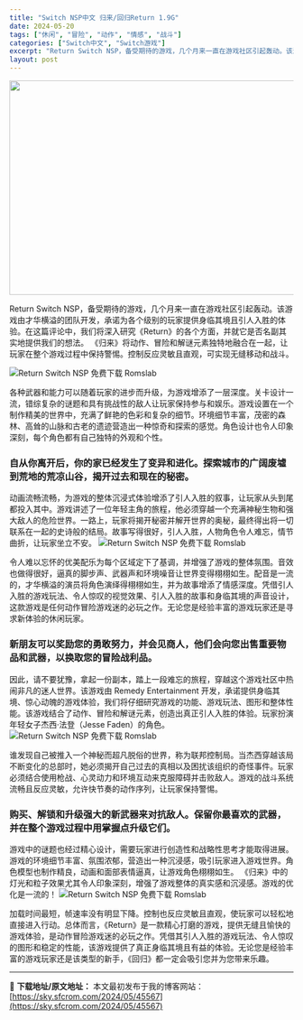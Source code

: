 ```yaml
---
title: "Switch NSP中文 归来/回归Return 1.9G"
date: 2024-05-20
tags: ["休闲", "冒险", "动作", "情感", "战斗"]
categories: ["Switch中文", "Switch游戏"]
excerpt: "Return Switch NSP，备受期待的游戏，几个月来一直在游戏社区引起轰动。该游戏由才华横溢的团队开发，承诺为各个级别的玩家提供身临其境且引人入胜的体验。在这篇评论中，我们将深入研究《Return》的各个方面，并就它是否名副其实地提供我们的想法。 《归来》将动作、冒险和解谜元素独特地融合在一&hellip;"
layout: post
---
```


<img class="aligncenter size-full wp-image-45558" src="https://sky.sfcrom.com/wp-content/uploads/2024/05/20240519233531-47bc4.jpeg" alt="" width="1200" height="380" />

Return Switch NSP，备受期待的游戏，几个月来一直在游戏社区引起轰动。该游戏由才华横溢的团队开发，承诺为各个级别的玩家提供身临其境且引人入胜的体验。在这篇评论中，我们将深入研究《Return》的各个方面，并就它是否名副其实地提供我们的想法。 《归来》将动作、冒险和解谜元素独特地融合在一起，让玩家在整个游戏过程中保持警惕。控制反应灵敏且直观，可实现无缝移动和战斗。

<img src="https://sky.sfcrom.com/wp-content/uploads/2024/05/2ada5-bb-15.jpg" alt="Return Switch NSP 免费下载 Romslab" />

各种武器和能力可以随着玩家的进步而升级，为游戏增添了一层深度。关卡设计一流，错综复杂的谜题和具有挑战性的敌人让玩家保持参与和娱乐。游戏设置在一个制作精美的世界中，充满了鲜艳的色彩和复杂的细节。环境细节丰富，茂密的森林、高耸的山脉和古老的遗迹营造出一种惊奇和探索的感觉。角色设计也令人印象深刻，每个角色都有自己独特的外观和个性。
<h3>自从你离开后，你的家已经发生了变异和进化。探索城市的广阔废墟到荒地的荒凉山谷，揭开过去和现在的秘密。</h3>
动画流畅流畅，为游戏的整体沉浸式体验增添了引人入胜的叙事，让玩家从头到尾都投入其中。游戏讲述了一位年轻主角的旅程，他必须穿越一个充满神秘生物和强大敌人的危险世界。一路上，玩家将揭开秘密并解开世界的奥秘，最终得出将一切联系在一起的史诗般的结局。故事写得很好，引人入胜，人物角色令人难忘，情节曲折，让玩家坐立不安。

<img src="https://sky.sfcrom.com/wp-content/uploads/2024/05/1b463-bbb-15.jpg" alt="Return Switch NSP 免费下载 Romslab" />

令人难以忘怀的优美配乐为每个区域定下了基调，并增强了游戏的整体氛围。音效也做得很好，逼真的脚步声、武器声和环境噪音让世界变得栩栩如生。配音是一流的，才华横溢的演员将角色演绎得栩栩如生，并为故事增添了情感深度。凭借引人入胜的游戏玩法、令人惊叹的视觉效果、引人入胜的故事和身临其境的声音设计，这款游戏是任何动作冒险游戏迷的必玩之作。无论您是经验丰富的游戏玩家还是寻求新体验的休闲玩家。
<h3>新朋友可以奖励您的勇敢努力，并会见商人，他们会向您出售重要物品和武器，以换取您的冒险战利品。</h3>
因此，请不要犹豫，拿起一份副本，踏上一段难忘的旅程，穿越这个游戏社区中热闹非凡的迷人世界。该游戏由 Remedy Entertainment 开发，承诺提供身临其境、惊心动魄的游戏体验，我们将仔细研究游戏的功能、游戏玩法、图形和整体性能。该游戏结合了动作、冒险和解谜元素，创造出真正引人入胜的体验。玩家扮演年轻女子杰西·法登（Jesse Faden）的角色。

<img src="https://sky.sfcrom.com/wp-content/uploads/2024/05/1a9f9-bbbbb-15.jpg" alt="Return Switch NSP 免费下载 Romslab" />

谁发现自己被推入一个神秘而超凡脱俗的世界，称为联邦控制局。当杰西穿越该局不断变化的总部时，她必须揭开自己过去的真相以及困扰该组织的奇怪事件。玩家必须结合使用枪战、心灵动力和环境互动来克服障碍并击败敌人。游戏的战斗系统流畅且反应灵敏，允许快节奏的动作序列，让玩家保持警惕。
<h3>购买、解锁和升级强大的新武器来对抗敌人。保留你最喜欢的武器，并在整个游戏过程中用掌握点升级它们。</h3>
游戏中的谜题也经过精心设计，需要玩家进行创造性和战略性思考才能取得进展。游戏的环境细节丰富、氛围浓郁，营造出一种沉浸感，吸引玩家进入游戏世界。角色模型也制作精良，动画和面部表情逼真，让游戏角色栩栩如生。 《归来》中的灯光和粒子效果尤其令人印象深刻，增强了游戏整体的真实感和沉浸感。游戏的优化是一流的！

<img src="https://sky.sfcrom.com/wp-content/uploads/2024/05/b680d-bbbb-16.jpg" alt="Return Switch NSP 免费下载 Romslab" />

加载时间最短，帧速率没有明显下降。控制也反应灵敏且直观，使玩家可以轻松地直接进入行动。总体而言，《Return》是一款精心打磨的游戏，提供无缝且愉快的游戏体验，是动作冒险游戏迷的必玩之作。凭借其引人入胜的游戏玩法、令人惊叹的图形和稳定的性能，该游戏提供了真正身临其境且有益的体验。无论您是经验丰富的游戏玩家还是该类型的新手，《回归》都一定会吸引您并为您带来乐趣。

---
📖 **下载地址/原文地址：** 本文最初发布于我的博客网站：[https://sky.sfcrom.com/2024/05/45567](https://sky.sfcrom.com/2024/05/45567)
